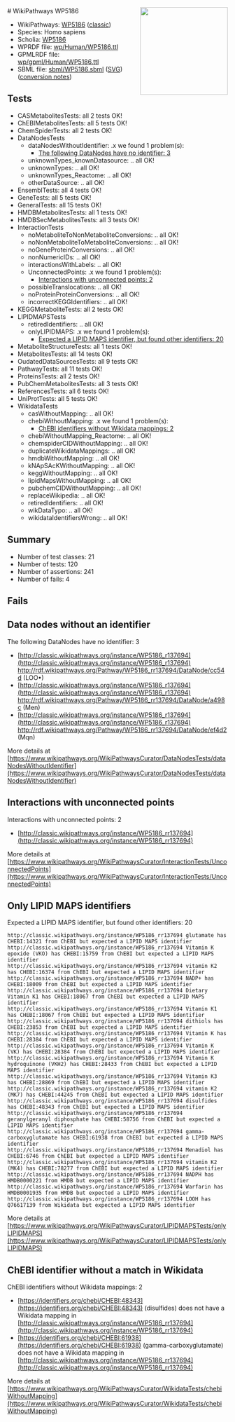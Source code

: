 <img style="float: right; width: 200px" src="https://upload.wikimedia.org/wikipedia/commons/thumb/8/83/Wplogo_with_text_500.png/640px-Wplogo_with_text_500.png" />
# WikiPathways WP5186

* WikiPathways: [WP5186](https://wikipathways.org/pathways/WP5186) ([classic](https://classic.wikipathways.org/instance/WP5186))
* Species: Homo sapiens
* Scholia: [WP5186](https://scholia.toolforge.org/wikipathways/WP5186)
* WPRDF file: [wp/Human/WP5186.ttl](../wp/Human/WP5186.ttl)
* GPMLRDF file: [wp/gpml/Human/WP5186.ttl](../wp/gpml/Human/WP5186.ttl)
* SBML file: [sbml/WP5186.sbml](../sbml/WP5186.sbml) ([SVG](../sbml/WP5186.svg)) ([conversion notes](../sbml/WP5186.txt))

## Tests
* CASMetabolitesTests: all 2 tests OK!
* ChEBIMetabolitesTests: all 5 tests OK!
* ChemSpiderTests: all 2 tests OK!
* DataNodesTests
    * dataNodesWithoutIdentifier: .x we found 1 problem(s):
        * [The following DataNodes have no identifier: 3](#d2d32fa2)
    * unknownTypes_knownDatasource: .. all OK!
    * unknownTypes: .. all OK!
    * unknownTypes_Reactome: .. all OK!
    * otherDataSource: .. all OK!
* EnsemblTests: all 4 tests OK!
* GeneTests: all 5 tests OK!
* GeneralTests: all 15 tests OK!
* HMDBMetabolitesTests: all 1 tests OK!
* HMDBSecMetabolitesTests: all 3 tests OK!
* InteractionTests
    * noMetaboliteToNonMetaboliteConversions: .. all OK!
    * noNonMetaboliteToMetaboliteConversions: .. all OK!
    * noGeneProteinConversions: .. all OK!
    * nonNumericIDs: .. all OK!
    * interactionsWithLabels: .. all OK!
    * UnconnectedPoints: .x we found 1 problem(s):
        * [Interactions with unconnected points: 2](#35a61ada)
    * possibleTranslocations: .. all OK!
    * noProteinProteinConversions: .. all OK!
    * incorrectKEGGIdentifiers: .. all OK!
* KEGGMetaboliteTests: all 2 tests OK!
* LIPIDMAPSTests
    * retiredIdentifiers: .. all OK!
    * onlyLIPIDMAPS: .x we found 1 problem(s):
        * [Expected a LIPID MAPS identifier, but found other identifiers: 20](#d0bfb697)
* MetaboliteStructureTests: all 1 tests OK!
* MetabolitesTests: all 14 tests OK!
* OudatedDataSourcesTests: all 9 tests OK!
* PathwayTests: all 11 tests OK!
* ProteinsTests: all 2 tests OK!
* PubChemMetabolitesTests: all 3 tests OK!
* ReferencesTests: all 6 tests OK!
* UniProtTests: all 5 tests OK!
* WikidataTests
    * casWithoutMapping: .. all OK!
    * chebiWithoutMapping: .x we found 1 problem(s):
        * [ChEBI identifiers without Wikidata mappings: 2](#a8d554ce)
    * chebiWithoutMapping_Reactome: .. all OK!
    * chemspiderCIDWithoutMapping: .. all OK!
    * duplicateWikidataMappings: .. all OK!
    * hmdbWithoutMapping: .. all OK!
    * kNApSAcKWithoutMapping: .. all OK!
    * keggWithoutMapping: .. all OK!
    * lipidMapsWithoutMapping: .. all OK!
    * pubchemCIDWithoutMapping: .. all OK!
    * replaceWikipedia: .. all OK!
    * retiredIdentifiers: .. all OK!
    * wikDataTypo: .. all OK!
    * wikidataIdentifiersWrong: .. all OK!


## Summary

* Number of test classes: 21
* Number of tests: 120
* Number of assertions: 241
* Number of fails: 4

## Fails

<a name="d2d32fa2" />

## Data nodes without an identifier

The following DataNodes have no identifier: 3

* [http://classic.wikipathways.org/instance/WP5186_r137694](http://classic.wikipathways.org/instance/WP5186_r137694) http://rdf.wikipathways.org/Pathway/WP5186_rr137694/DataNode/cc54d (LOO•)
* [http://classic.wikipathways.org/instance/WP5186_r137694](http://classic.wikipathways.org/instance/WP5186_r137694) http://rdf.wikipathways.org/Pathway/WP5186_rr137694/DataNode/a498c (Men)
* [http://classic.wikipathways.org/instance/WP5186_r137694](http://classic.wikipathways.org/instance/WP5186_r137694) http://rdf.wikipathways.org/Pathway/WP5186_rr137694/DataNode/ef4d2 (Mqn)


More details at [https://www.wikipathways.org/WikiPathwaysCurator/DataNodesTests/dataNodesWithoutIdentifier](https://www.wikipathways.org/WikiPathwaysCurator/DataNodesTests/dataNodesWithoutIdentifier)

<a name="35a61ada" />

## Interactions with unconnected points

Interactions with unconnected points: 2

* [http://classic.wikipathways.org/instance/WP5186_rr137694](http://classic.wikipathways.org/instance/WP5186_rr137694)


More details at [https://www.wikipathways.org/WikiPathwaysCurator/InteractionTests/UnconnectedPoints](https://www.wikipathways.org/WikiPathwaysCurator/InteractionTests/UnconnectedPoints)

<a name="d0bfb697" />

## Only LIPID MAPS identifiers

Expected a LIPID MAPS identifier, but found other identifiers: 20
```
http://classic.wikipathways.org/instance/WP5186_rr137694 glutamate has CHEBI:14321 from ChEBI but expected a LIPID MAPS identifier
http://classic.wikipathways.org/instance/WP5186_rr137694 Vitamin K epoxide (VKO) has CHEBI:15759 from ChEBI but expected a LIPID MAPS identifier
http://classic.wikipathways.org/instance/WP5186_rr137694 vitamin K2 has CHEBI:16374 from ChEBI but expected a LIPID MAPS identifier
http://classic.wikipathways.org/instance/WP5186_rr137694 NADP+ has CHEBI:18009 from ChEBI but expected a LIPID MAPS identifier
http://classic.wikipathways.org/instance/WP5186_rr137694 Dietary  Vitamin K1 has CHEBI:18067 from ChEBI but expected a LIPID MAPS identifier
http://classic.wikipathways.org/instance/WP5186_rr137694 Vitamin K1 has CHEBI:18067 from ChEBI but expected a LIPID MAPS identifier
http://classic.wikipathways.org/instance/WP5186_rr137694 dithiols has CHEBI:23853 from ChEBI but expected a LIPID MAPS identifier
http://classic.wikipathways.org/instance/WP5186_rr137694 Vitamin K has CHEBI:28384 from ChEBI but expected a LIPID MAPS identifier
http://classic.wikipathways.org/instance/WP5186_rr137694 Vitamin K (VK) has CHEBI:28384 from ChEBI but expected a LIPID MAPS identifier
http://classic.wikipathways.org/instance/WP5186_rr137694 Vitamin K hydroquinone (VKH2) has CHEBI:28433 from ChEBI but expected a LIPID MAPS identifier
http://classic.wikipathways.org/instance/WP5186_rr137694 Vitamin K3 has CHEBI:28869 from ChEBI but expected a LIPID MAPS identifier
http://classic.wikipathways.org/instance/WP5186_rr137694 vitamin K2 (MK7) has CHEBI:44245 from ChEBI but expected a LIPID MAPS identifier
http://classic.wikipathways.org/instance/WP5186_rr137694 disulfides has CHEBI:48343 from ChEBI but expected a LIPID MAPS identifier
http://classic.wikipathways.org/instance/WP5186_rr137694 geranylgeranyl diphosphate has CHEBI:58756 from ChEBI but expected a LIPID MAPS identifier
http://classic.wikipathways.org/instance/WP5186_rr137694 gamma-carboxyglutamate has CHEBI:61938 from ChEBI but expected a LIPID MAPS identifier
http://classic.wikipathways.org/instance/WP5186_rr137694 Menadiol has CHEBI:6746 from ChEBI but expected a LIPID MAPS identifier
http://classic.wikipathways.org/instance/WP5186_rr137694 vitamin K2 (MK4) has CHEBI:78277 from ChEBI but expected a LIPID MAPS identifier
http://classic.wikipathways.org/instance/WP5186_rr137694 NADPH has HMDB0000221 from HMDB but expected a LIPID MAPS identifier
http://classic.wikipathways.org/instance/WP5186_rr137694 Warfarin has HMDB0001935 from HMDB but expected a LIPID MAPS identifier
http://classic.wikipathways.org/instance/WP5186_rr137694 LOOH has Q76617139 from Wikidata but expected a LIPID MAPS identifier
```

More details at [https://www.wikipathways.org/WikiPathwaysCurator/LIPIDMAPSTests/onlyLIPIDMAPS](https://www.wikipathways.org/WikiPathwaysCurator/LIPIDMAPSTests/onlyLIPIDMAPS)

<a name="a8d554ce" />

## ChEBI identifier without a match in Wikidata

ChEBI identifiers without Wikidata mappings: 2

* [https://identifiers.org/chebi/CHEBI:48343](https://identifiers.org/chebi/CHEBI:48343) (disulfides) does not have a Wikidata mapping in [http://classic.wikipathways.org/instance/WP5186_rr137694](http://classic.wikipathways.org/instance/WP5186_rr137694)
* [https://identifiers.org/chebi/CHEBI:61938](https://identifiers.org/chebi/CHEBI:61938) (gamma-carboxyglutamate) does not have a Wikidata mapping in [http://classic.wikipathways.org/instance/WP5186_rr137694](http://classic.wikipathways.org/instance/WP5186_rr137694)


More details at [https://www.wikipathways.org/WikiPathwaysCurator/WikidataTests/chebiWithoutMapping](https://www.wikipathways.org/WikiPathwaysCurator/WikidataTests/chebiWithoutMapping)


